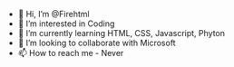 - 👋 Hi, I’m @Firehtml
- 👀 I’m interested in Coding
- 🌱 I’m currently learning HTML, CSS, Javascript, Phyton
- 💞️ I’m looking to collaborate with Microsoft
- 📫 How to reach me - Never

<!---
Firehtml/Firehtml is a ✨ special ✨ repository because its `README.md` (this file) appears on your GitHub profile.
You can click the Preview link to take a look at your changes.
--->
